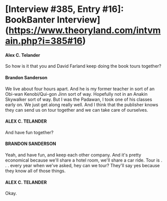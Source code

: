 # [Interview #385, Entry #16]: BookBanter Interview](https://www.theoryland.com/intvmain.php?i=385#16)

#### Alex C. Telander

So how is it that you and David Farland keep doing the book tours together?

#### Brandon Sanderson

We live about four hours apart. And he is my former teacher in sort of an Obi-wan Kenobi/Qui-gon Jinn sort of way. Hopefully not in an Anakin Skywalker sort of way. But I was the Padawan, I took one of his classes early on. We just get along really well. And I think that the publisher knows they can send us on tour together and we can take care of ourselves.

#### ALEX C. TELANDER

And have fun together?

#### BRANDON SANDERSON

Yeah, and have fun, and keep each other company. And it's pretty economical because we'll share a hotel room, we'll share a car ride. Tour is . . . every year when we've asked, hey can we tour? They'll say yes because they know all of those things.

#### ALEX C. TELANDER

Okay.

